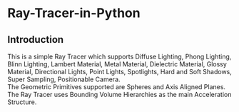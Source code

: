 # Ray-Tracer-in-Python
## **Introduction**  
This is a simple Ray Tracer which supports Diffuse Lighting, Phong Lighting, Blinn Lighting,
Lambert Material, Metal Material, Dielectric Material, Glossy Material, Directional Lights, Point Lights,
Spotlights, Hard and Soft Shadows, Super Sampling, Positionable Camera.  
The Geometric Primitives supported are Spheres and Axis Aligned Planes.  
The Ray Tracer uses Bounding Volume Hierarchies as the main Acceleration Structure.
